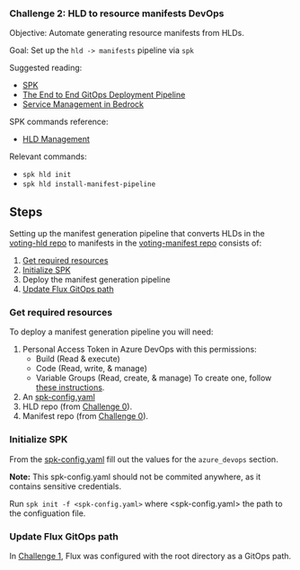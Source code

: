 ### Challenge 2: HLD to resource manifests DevOps
Objective: Automate generating resource manifests from HLDs.

Goal: Set up the `hld -> manifests` pipeline via `spk`

Suggested reading:
- [SPK](https://github.com/CatalystCode/spk/tree/390acbc8ab3ed20082bd50657eab16402e37144c)
- [The End to End GitOps Deployment Pipeline](https://github.com/microsoft/bedrock/blob/docs_spk/docs/gitops-pipeline.md)
- [Service Management in Bedrock](https://github.com/CatalystCode/spk/blob/390acbc8ab3ed20082bd50657eab16402e37144c/docs/project-service-management-guide.md)

SPK commands reference:
- [HLD Management](https://github.com/CatalystCode/spk/blob/390acbc8ab3ed20082bd50657eab16402e37144c/docs/hld-management.md)

Relevant commands:
- `spk hld init`
- `spk hld install-manifest-pipeline`

## Steps
Setting up the manifest generation pipeline that converts HLDs in the [voting-hld repo](0.md) to manifests in the [voting-manifest repo](0.md) consists of:
1. [Get required resources](#get-required-resources)
2. [Initialize SPK](#initialize-spk)
3. Deploy the manifest generation pipeline
4. [Update Flux GitOps path](#update-flux-gitops-path)

### Get required resources
To deploy a manifest generation pipeline you will need:
1. Personal Access Token in Azure DevOps with this permissions:
   - Build (Read & execute)
   - Code (Read, write, & manage)
   - Variable Groups (Read, create, & manage)
   To create one, follow [these instructions](https://docs.microsoft.com/en-us/azure/devops/organizations/accounts/use-personal-access-tokens-to-authenticate?view=azure-devops&tabs=preview-page).
2. An [spk-config.yaml](https://github.com/CatalystCode/spk/blob/390acbc8ab3ed20082bd50657eab16402e37144c/spk-config.yaml)
3. HLD repo (from [Challenge 0](0.md)).
4. Manifest repo (from [Challenge 0](0.md)).

### Initialize SPK
From the [spk-config.yaml](https://github.com/CatalystCode/spk/blob/390acbc8ab3ed20082bd50657eab16402e37144c/spk-config.yaml) fill out the values for the `azure_devops` section.

**Note:** This spk-config.yaml should not be commited anywhere, as it contains sensitive credentials.

Run `spk init -f <spk-config.yaml>` where <spk-config.yaml> the path to the configuation file.

### Update Flux GitOps path
In [Challenge 1](1-0.md), Flux was configured with the root directory as a GitOps path.
